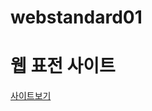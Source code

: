 # webstandard01

<h1>웹 표전 사이트</h1>
<a href="https://dayoung487.github.io/webstandard01/index.html">사이트보기</a>
